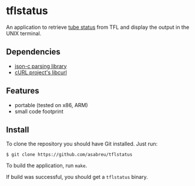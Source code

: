 # tflstatus

An application to retrieve [tube status][tfl] from TFL and display the output in the UNIX terminal.

Dependencies
------------
* [json-c parsing library][json-c]
* [cURL project's libcurl][libcurl] 

[tfl]: https://api.tfl.gov.uk/line/mode/tube/status?detail=true
[json-c]: https://github.com/json-c/json-c
[libcurl]: http://curl.haxx.se/libcurl/

Features
--------

* portable (tested on x86, ARM)
* small code footprint

Install
-------

To clone the repository you should have Git installed. Just run:

	$ git clone https://github.com/asabreu/tflstatus

To build the application, run `make`.

If build was successful, you should get a `tflstatus` binary.
